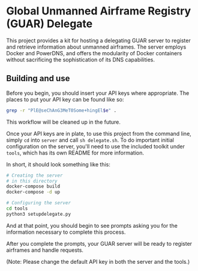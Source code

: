 # Global Unmanned Airframe Registry (GUAR) Delegate

This project provides a kit for hosting a delegating GUAR server to register and retrieve information about unmanned airframes.
The server employs Docker and PowerDNS, and offers the modularity of Docker containers without sacrificing the sophistication of its DNS capabilities.

## Building and use
Before you begin, you should insert your API keys where appropriate.
The places to put your API key can be found like so:
```bash
grep -r "PlE@seChAnG3MeT0Some+hingEl$e" .
```
This workflow will be cleaned up in the future.

Once your API keys are in plate, to use this project from the command line, simply `cd` into `server` and call `sh delegate.sh`. To do important initial configuration on the server, you'll need to use the included toolkit under `tools`, which has its own README for more information.

In short, it should look something like this:
```bash
# Creating the server
# in this directory
docker-compose build
docker-compose -d up

# Configuring the server
cd tools
python3 setupdelegate.py
```
And at that point, you should begin to see prompts asking you for the information necessary to complete this process.

After you complete the prompts, your GUAR server will be ready to register airframes and handle requests.

(Note: Please change the default API key in both the server and the tools.)

